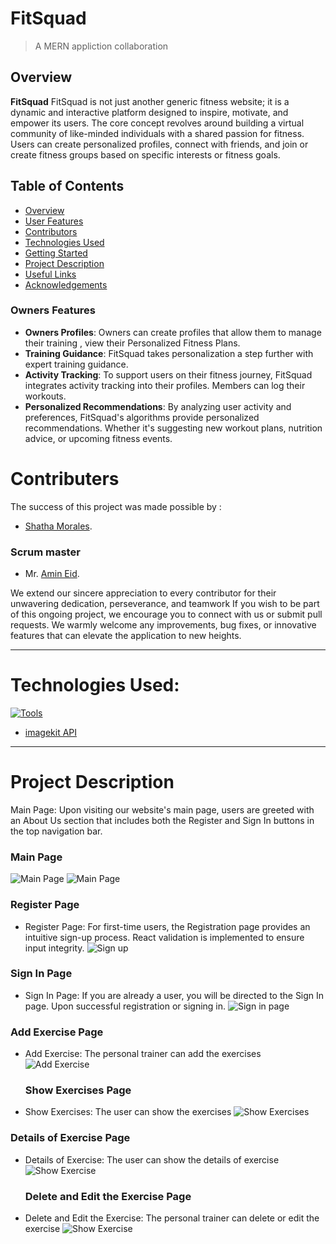 # FitSquad

> A MERN appliction collaboration

## Overview 
**FitSquad**  FitSquad is not just another generic fitness website; it is a dynamic and interactive platform designed to inspire, motivate, and empower its users. The core concept revolves around building a virtual community of like-minded individuals with a shared passion for fitness. Users can create personalized profiles, connect with friends, and join or create fitness groups based on specific interests or fitness goals.

## Table of Contents
- [Overview](#overview)
- [User Features](#Owners-features)
- [Contributors](#contributors)
- [Technologies Used](#technologies-used)
- [Getting Started](#getting-started)
- [Project Description](#project-description)
- [Useful Links](#useful-links)
- [Acknowledgements](#acknowledgements)

### Owners Features
- **Owners Profiles**: Owners can create  profiles that allow them to manage their training , view their Personalized Fitness Plans.
- **Training Guidance**: FitSquad takes personalization a step further with expert training guidance.
- **Activity Tracking**: To support users on their fitness journey, FitSquad integrates activity tracking into their profiles. Members can log their workouts.
- **Personalized Recommendations**: By analyzing user activity and preferences, FitSquad's algorithms provide personalized recommendations. Whether it's suggesting new workout plans, nutrition advice, or upcoming fitness events.


# Contributers
The success of this project was made possible by :
- [Shatha Morales](https://github.com/ShathaMorales).


 ### Scrum master 
  - Mr. [Amin Eid](https://github.com/amin-eid).

We extend our sincere appreciation to every contributor for their unwavering dedication, perseverance, and teamwork
If you wish to be part of this ongoing project, we encourage you to connect with us or submit pull requests. We warmly welcome any      improvements, bug fixes, or innovative features that can elevate the application to new heights.



 <hr>
 
# Technologies Used:

  [![Tools](https://skillicons.dev/icons?i=react,materialui,js,css,bootstrap,mongodb,postman&perline=7)](https://skillicons.dev)

  - [imagekit API](https://imagekit.io/)

 <hr>

# Project Description

 Main Page: Upon visiting our website's main page, users are greeted with an About Us section that includes both the Register and Sign In buttons in the top navigation bar.
 
  ### Main Page
 ![Main Page ](https://ik.imagekit.io/shadid/one.png?updatedAt=1690900218871)
  ![Main Page ](https://ik.imagekit.io/shadid/one-1.png?updatedAt=1690900214058)

### Register Page
- Register Page:  For first-time users, the Registration page provides an intuitive sign-up process. React validation is implemented to ensure input integrity.
   ![Sign up](https://ik.imagekit.io/shadid/tow.png?updatedAt=1690900215542)
  
### Sign In Page
  - Sign In Page: If you are already a user, you will be directed to the Sign In page. Upon successful registration or signing in.
![Sign in page](https://ik.imagekit.io/shadid/tow-1.png?updatedAt=1690900213426)

### Add Exercise Page
- Add Exercise: The personal trainer can add the exercises
   ![Add Exercise](https://ik.imagekit.io/shadid/three.png?updatedAt=1690900210019)

  ### Show Exercises Page
- Show Exercises: The user can show the exercises
   ![Show Exercises](https://ik.imagekit.io/shadid/five.png?updatedAt=1690900209120)

### Details of Exercise Page
- Details of Exercise: The user can show the details of exercise
   ![Show Exercise](https://ik.imagekit.io/shadid/four.png?updatedAt=1690900205250)

  ### Delete and Edit the Exercise Page
- Delete and Edit the Exercise: The personal trainer can delete or edit the exercise
   ![Show Exercise](https://ik.imagekit.io/shadid/six.png?updatedAt=1690900209536)


  


